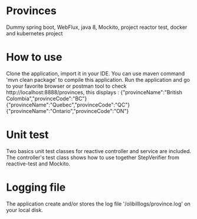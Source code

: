 # Provinces
Dummy spring boot, WebFlux, java 8, Mockito, project reactor test, docker and kubernetes project

# How to use
Clone the application, import it in your IDE. You can use maven command 'mvn clean package' to compile this application.
Run the application and go to your favorite browser or postman tool to check http://localhost:8888/provinces, this displays :
{"provinceName":"British Colombia","provinceCode":"BC"}
{"provinceName":"Quebec","provinceCode":"QC"}
{"provinceName":"Ontario","provinceCode":"ON"}

# Unit test
Two basics unit test classes for reactive controller and service are included.
The controller's test class shows how to use together StepVerifier from reactive-test and Mockito.

# Logging file
The application create and/or stores the log file '/olibilllogs/province.log' on your local disk. 